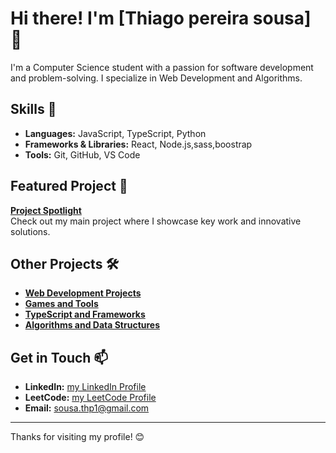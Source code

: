 # Hi there! I'm [Thiago pereira sousa] 👋

I'm a Computer Science student with a passion for software development and problem-solving. I specialize in Web Development and Algorithms.

## Skills 🚀

- **Languages:** JavaScript, TypeScript, Python
- **Frameworks & Libraries:** React, Node.js,sass,boostrap
- **Tools:** Git, GitHub, VS Code

## Featured Project 🌟

**[Project Spotlight](https://github.com/tpsousa/project-spotlight)**  
Check out my main project where I showcase key work and innovative solutions.

## Other Projects 🛠️

- **[Web Development Projects](https://github.com/tpsousa/web-development-projects)**
- **[Games and Tools](https://github.com/tpsousa/games-and-tools)**
- **[TypeScript and Frameworks](https://github.com/tpsousa/typescript-and-frameworks)**
- **[Algorithms and Data Structures](https://github.com/tpsousa/algorithms-and-data-structures)**

## Get in Touch 📫

- **LinkedIn:** [my LinkedIn Profile](https://linkedin.com/in/thiago-pereira-2227a12b8)
- **LeetCode:** [my LeetCode Profile](https://leetcode.com/u/oZfOAzeUYc/)
- **Email:** sousa.thp1@gmail.com

---

Thanks for visiting my profile! 😊
